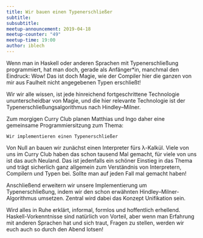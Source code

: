 ```yaml
---
title: Wir bauen einen Typenerschließer
subtitle:
subsubtitle: 
meetup-announcement: 2019-04-18
meetup-counter: "49"
meetup-time: 19:00
author: iblech
---
```


Wenn man in Haskell oder anderen Sprachen mit Typenerschließung
programmiert, hat man doch, gerade als Anfänger\*in, manchmal den
Eindruck: Wow! Das ist doch Magie, wie der Compiler hier die ganzen von
mir aus Faulheit nicht angegebenen Typen erschließt!

Wir wir alle wissen, ist jede hinreichend fortgeschrittene Technologie
ununterscheidbar von Magie, und die hier relevante Technologie ist der
Typenerschließungsalgorithmus nach Hindley–Milner.

Zum morgigen Curry Club planen Matthias und Ingo daher eine gemeinsame
Programmiersitzung zum Thema:

    Wir implementieren einen Typenerschließer

Von Null an bauen wir zunächst einen Interpreter fürs λ-Kalkül. Viele
von uns im Curry Club haben das schon tausend Mal gemacht, für viele von
uns ist das auch Neuland. Das ist jedenfalls ein schöner Einstieg in das
Thema und trägt sicherlich ganz allgemein zum Verständnis von
Interpretern, Compilern und Typen bei. Sollte man auf jeden Fall mal
gemacht haben!

Anschließend erweitern wir unsere Implementierung um Typenerschließung,
indem wir den schon erwähnten Hindley–Milner-Algorithmus umsetzen.
Zentral wird dabei das Konzept Unifikation sein.

Wird alles in Ruhe erklärt, informal, formlos und hoffentlich erhellend.
Haskell-Vorkenntnisse sind natürlich von Vorteil, aber wenn man
Erfahrung mit anderen Sprachen hat und sich traut, Fragen zu stellen,
werden wir euch auch so durch den Abend lotsen!
